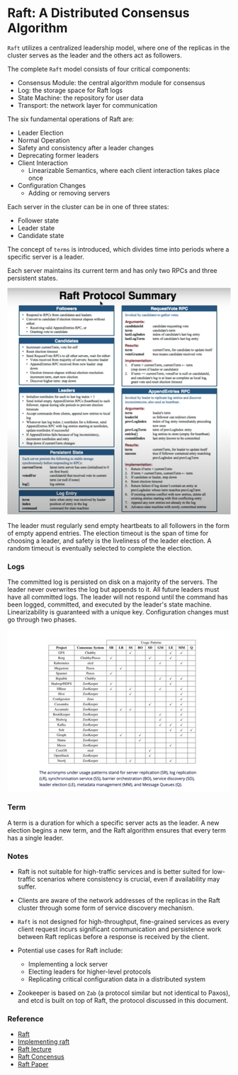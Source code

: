 # Raft: A Distributed Consensus Algorithm

`Raft` utilizes a centralized leadership model, where one of the replicas in the cluster serves as the leader and the others act as followers.

The complete `Raft` model consists of four critical components:

- Consensus Module: the central algorithm module for consensus
- Log: the storage space for Raft logs
- State Machine: the repository for user data
- Transport: the network layer for communication

The six fundamental operations of Raft are:

- Leader Election
- Normal Operation
- Safety and consistency after a leader changes
- Deprecating former leaders
- Client Interaction
  - Linearizable Semantics, where each client interaction takes place once
- Configuration Changes
    - Adding or removing servers


Each server in the cluster can be in one of three states:
- Follower state
- Leader state
- Candidate state

The concept of `terms` is introduced, which divides time into periods where a specific server is a leader.

Each server maintains its current term and has only two RPCs and three persistent states.

![Raft](./screen/raft.png)

The leader must regularly send empty heartbeats to all followers in the form of empty append entries. The election timeout is the span of time for choosing a leader, and safety is the liveliness of the leader election. A random timeout is eventually selected to complete the election.

### Logs
The committed log is persisted on disk on a majority of the servers. The leader never overwrites the log but appends to it. All future leaders must have all committed logs. The leader will not respond until the command has been logged, committed, and executed by the leader's state machine. Linearizability is guaranteed with a unique key. Configuration changes must go through two phases.

![Raft](./screen/Concensus.png)

### Term
A term is a duration for which a specific server acts as the leader. A new election begins a new term, and the Raft algorithm ensures that every term has a single leader.

### Notes
- Raft is not suitable for high-traffic services and is better suited for low-traffic scenarios where consistency is crucial, even if availability may suffer.

- Clients are aware of the network addresses of the replicas in the Raft cluster through some form of service discovery mechanism.

- `Raft` is not designed for high-throughput, fine-grained services as every client request incurs significant communication and persistence work between Raft replicas before a response is received by the client.

- Potential use cases for Raft include:
  - Implementing a lock server
  - Electing leaders for higher-level protocols
  - Replicating critical configuration data in a distributed system

- Zookeeper is based on `Zab` (a protocol similar but not identical to Paxos), and etcd is built on top of Raft, the protocol discussed in this document.

### Reference
- [Raft](https://www.pingcap.com/blog/implement-raft-in-rust)
- [Implementing raft](https://eli.thegreenplace.net/2020/implementing-raft-part-0-introduction)
- [Raft lecture](https://www.youtube.com/watch?v=YbZ3zDzDnrw&feature=youtu.be)
- [Raft Concensus](https://blog.container-solutions.com/raft-explained-part-1-the-consenus-problem)
- [Raft Paper](https://raft.github.io/raft.pdf)
